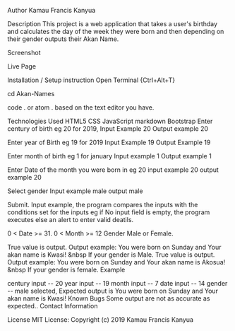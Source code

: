 Author
Kamau Francis Kanyua

Description
This project is a web application that takes a user's birthday and calculates the day of the week they were born and then depending on their gender outputs their Akan Name.

Screenshot


Live Page

Installation / Setup instruction
Open Terminal {Ctrl+Alt+T}

cd Akan-Names

code . or atom . based on the text editor you have.

Technologies Used
HTML5
CSS
JavaScript
markdown
Bootstrap
Enter century of birth eg 20 for 2019, Input Example 20 Output example 20

Enter year of Birth eg 19 for 2019 Input Example 19 Output Example 19

Enter month of birth eg 1 for january Input example 1 Output example 1

Enter Date of the month you were born in eg 20 input example 20 output example 20

Select gender Input example male output male

Submit. Input example, the program compares the inputs with the conditions set for the inputs eg if No input field is empty, the program executes else an alert to enter valid deatils.

0 < Date >= 31.
0 < Month >= 12
Gender Male or Female.

True value is output. Output example: You were born on Sunday and Your akan name is Kwasi! &nbsp If your gender is Male.
True value is output. Output example: You were born on Sunday and Your akan name is Akosua! &nbsp If your gender is female.
Example

century input -- 20
year input -- 19
month input -- 7
date input -- 14
gender -- male selected, Expected output is You were born on Sunday and Your akan name is Kwasi!
Known Bugs
Some output are not as accurate as expected..
Contact Information

License
MIT License:
Copyright (c) 2019 Kamau Francis Kanyua
